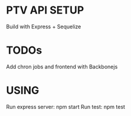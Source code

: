 # PTV API SETUP
Build with Express + Sequelize
# TODOs
Add chron jobs and frontend with Backbonejs
# USING
Run express server: npm start
Run test: npm test